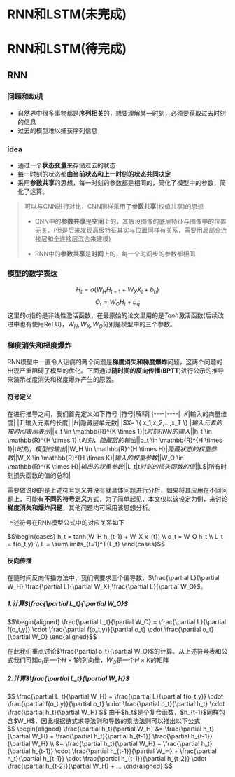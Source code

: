 # RNN和LSTM(未完成)

# RNN和LSTM(待完成)
## RNN
### 问题和动机
* 自然界中很多事物都是**序列相关**的，想要理解某一时刻，必须要获取过去时刻的信息
* 过去的模型难以捕获序列信息

### idea
* 通过一个**状态变量**来存储过去的状态
* 每一时刻的状态都**由当前状态和上一时刻的状态共同决定**
* 采用**参数共享**的思想，每一时刻的参数都是相同的，简化了模型中的参数，简化了运算。
> 可以与CNN进行对比，CNN同样采用了**参数共享**(权值共享)的思想
> 
> * CNN中的**参数共享**是**空间**上的，其假设图像的底层特征与图像中的位置无关。(但是后来发现高级特征其实与位置同样有关系，需要用局部全连接层和全连接层混合来建模)
> 
> * RNN中的**参数共享**是**时间**上的，每一个时间步的参数都相同

### 模型的数学表达
$$ H_t = \sigma(W_HH_{t-1}+W{_X}X{_t}+b_h)$$
$$O_t = W_OH_t+b_q$$
这里的$\sigma$指的是非线性激活函数，在最原始的论文里用的是$Tanh$激活函数(后续改进中也有使用ReLU)，$W_H,W_X,W_O$分别是模型中的三个参数。

### 梯度消失和梯度爆炸
RNN模型中一直令人诟病的两个问题是**梯度消失和梯度爆炸**问题，这两个问题的出现严重阻碍了模型的优化。下面通过**随时间的反向传播**(**BPTT**)进行公示的推导来演示梯度消失和梯度爆炸产生的原因。
#### 符号定义
在进行推导之间，我们首先定义如下符号
|符号|解释|
|----|----|
|$K$|输入的向量维度|
|$T$|输入元素的长度|
|$H$|隐藏层单元数|
|$X= \\{ x_1,x_2,...,x_T \\} $|输入元素的按时间表示表示|
|$x_t \in \mathbb{R}^{K \times 1}$|$t$时刻RNN的输入|
|$h_t \in \mathbb{R}^{H \times 1}$|$t$时刻，隐藏层的输出|
|$o_t \in \mathbb{R}^{H \times 1}$|$t$时刻，模型的输出|
|$W_H \in \mathbb{R}^{H \times H}$|隐藏状态的权重参数|
|$W_X \in \mathbb{R}^{H \times K}$|输入的权重参数|
|$W_O \in \mathbb{R}^{K \times H}$|输出的权重参数|
|$L_t$|$t$时刻的损失函数的值|
|$L$|所有时刻损失函数的值的总和|

需要做说明的是上述符号定义并没有就具体问题进行分析，如果将其应用在不同问题上，可能有**不同的符号定义**方式，为了简单起见，本文仅以该设定为例，来讨论**梯度消失和爆炸问题**，其他问题均可采用该思想分析。

上述符号在RNN模型公式中的对应关系如下
<div>
$$\begin{cases}
h_t = tanh(W_H h_{t-1} + W_X x_{t})  \\
o_t = W_O h_t \\
L_t = f(o_t,y) \\
L = \sum\limits_{t=1}^T{L_t}
\end{cases}$$ 
<div\>

#### 反向传播
在随时间反向传播方法中，我们需要求三个偏导数，$\frac{\partial L}{\partial W_H},\frac{\partial L}{\partial W_X},\frac{\partial L}{\partial W_O}$。

##### 1.计算$\frac{\partial L_t}{\partial W_O}$
<div>
$$\begin{aligned}
\frac{\partial L_t}{\partial W_O} = 
\frac{\partial L}{\partial f(o_t,y)} 
\cdot \frac{\partial f(o_t,y)}{\partial o_t} \cdot \frac{\partial o_t}{\partial W_O}
\end{aligned}$$
<div\>

在此我们重点讨论$\frac{\partial o_t}{\partial W_O}$的计算。从上述符号表和公式我们可知$o_t$是一个$H \times 1$的列向量，$W_O$是一个$H \times K$的矩阵
##### 2.计算$\frac{\partial L_t}{\partial W_H}$
<div>
$$
\frac{\partial L_t}{\partial W_H} = \frac{\partial L}{\partial f(o_t,y)} 
\cdot \frac{\partial f(o_t,y)}{\partial o_t} \cdot \frac{\partial o_t}{\partial h_t} 
\cdot \frac{\partial h_t}{\partial W_H} 
$$<div\>
由于$h_t$是个复合函数，$h_{t-1}$同样包含$W_H$，因此根据链式求导法则和导数的乘法法则可以推出以下公式
<div>
$$
\begin{aligned}
\frac{\partial h_t}{\partial W_H} 
&= \frac{\partial h_t}{\partial W_H} 
+ \frac{\partial h_t}{\partial h_{t-1}} 
\frac{\partial h_{t-1}}{\partial W_H} \\
&= \frac{\partial h_t}{\partial W_H} 
+ \frac{\partial h_t}{\partial h_{t-1}} 
\cdot \frac{\partial h_{t-1}}{\partial W_H}
+ \frac{\partial h_t}{\partial h_{t-1}} 
\cdot \frac{\partial h_{t-1}}{\partial h_{t-2}}
\cdot \frac{\partial h_{t-2}}{\partial W_H} + ...
\end{aligned}
$$<div\>


